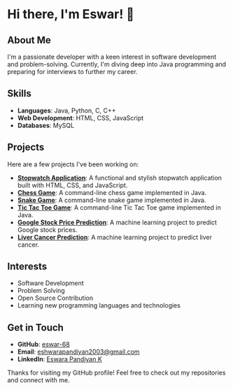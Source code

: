 # Hi there, I'm Eswar! 👋

## About Me

I'm a passionate developer with a keen interest in software development and problem-solving. Currently, I'm diving deep into Java programming and preparing for interviews to further my career.

## Skills

- **Languages**: Java, Python, C, C++
- **Web Development**: HTML, CSS, JavaScript
- **Databases**: MySQL

## Projects

Here are a few projects I've been working on:

- **[Stopwatch Application](https://github.com/eswar-68/stopwatch)**: A functional and stylish stopwatch application built with HTML, CSS, and JavaScript.
- **[Chess Game](https://github.com/eswar-68/chess-game)**: A command-line chess game implemented in Java.
- **[Snake Game](https://github.com/eswar-68/snake-game)**: A command-line snake game implemented in Java.
- **[Tic Tac Toe Game](https://github.com/eswar-68/tic-tac-toe)**: A command-line Tic Tac Toe game implemented in Java.
- **[Google Stock Price Prediction](https://github.com/Eswar-68/NM_GenAI)**: A machine learning project to predict Google stock prices.
- **[Liver Cancer Prediction](https://github.com/Eswar-68/NM_GenAI)**: A machine learning project to predict liver cancer.

## Interests

- Software Development
- Problem Solving
- Open Source Contribution
- Learning new programming languages and technologies

## Get in Touch

- **GitHub**: [eswar-68](https://github.com/eswar-68)
- **Email**: [eshwarapandiyan2003@gmail.com](mailto:eshwarapandiyan2003@gmail.com)
- **LinkedIn**: [Eswara Pandiyan K](https://www.linkedin.com/in/eswara-pandiyan-k/)

Thanks for visiting my GitHub profile! Feel free to check out my repositories and connect with me.
